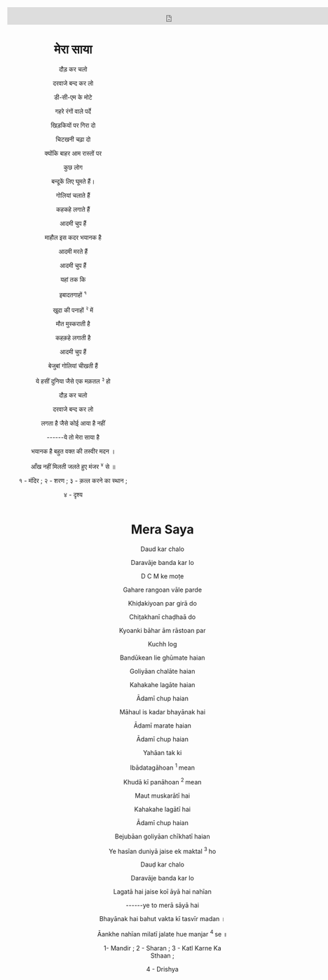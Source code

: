 <iframe src="https://archive.org/embed/fikrKeParinde/02_meraSaya.mp3" width="750" height="40" frameborder="0" webkitallowfullscreen="true" mozallowfullscreen="true" allowfullscreen></iframe>

<div style="float:left; width:300;" align=center>
<h1> मेरा साया </h1>

दौड़ कर चलो

दरवाजे बन्द कर लो

डी-सी-एम के मोटे

गहरे रंगों वाले पर्दे

खिड़कियों पर गिरा दो

चिटखनी चढ़ा दो

क्योंकि बाहर आम रास्तों पर

कुछ लोग

बन्दूकें लिए घूमते हैं।

गोलियां चलाते हैं

कहकहे लगाते हैं

आदमी चुप हैं

माहौल इस कदर भयानक है

आदमी मरते हैं

आदमी चुप हैं

यहां तक कि

इबादतगाहों <sup>१</sup>

खुदा की पनाहों <sup> २ </sup >  में

मौत मुस्कराती है

कहक़हे लगाती है

आदमी चुप हैं

बेजुबां गोलियां चीखती हैं

ये हसीं दुनिया जैसे एक मक़तल <sup > ३ </sup > हो

दौड़  कर चलो

दरवाजे बन्द कर लो

लगता है जैसे कोई आया है नहीं

------ये तो मेरा साया है

भयानक है बहुत वक्त की तस्वीर मदन ।

आँख नहीं मिलती जलते हुए मंजर <sup >४</sup > से ॥


१ - मंदिर  ; २ - शरण  ; ३ - क़त्ल करने का स्थान ;

४ - दृश्य

</div>

<div style="float:right; width:300;" align=center>
<h1> Mera Saya </h1>

Daud kar chalo

Daravāje banda kar lo

D C M ke moṭe

Gahare rangoan vāle parde

Khiḍakiyoan par girā do

Chiṭakhanī chaḍhaā do

Kyoanki bāhar ām rāstoan par

Kuchh log

Bandūkean lie ghūmate haian

Goliyāan chalāte haian

Kahakahe lagāte haian

Ādamī chup haian

Māhaul is kadar bhayānak hai

Ādamī marate haian

Ādamī chup haian

Yahāan tak ki

Ibādatagāhoan <sup>1 </sup> mean

Khudā kī panāhoan <sup> 2 </sup> mean

Maut muskarātī hai

Kahakahe lagātī hai

Ādamī chup haian

Bejubāan goliyāan chīkhatī haian

Ye hasīan duniyā jaise ek maktal <sup> 3 </sup> ho

Dauḍ kar chalo

Daravāje banda kar lo

Lagatā hai jaise koī āyā hai nahīan

------ye to merā sāyā hai


 Bhayānak hai bahut vakta kī tasvīr madan ।

 Āankhe nahīan milatī jalate hue manjar <sup> 4 </sup> se ॥

 1- Mandir  ; 2 - Sharan  ; 3 - Katl Karne Ka Sthaan ;

4 - Drishya

</div>
